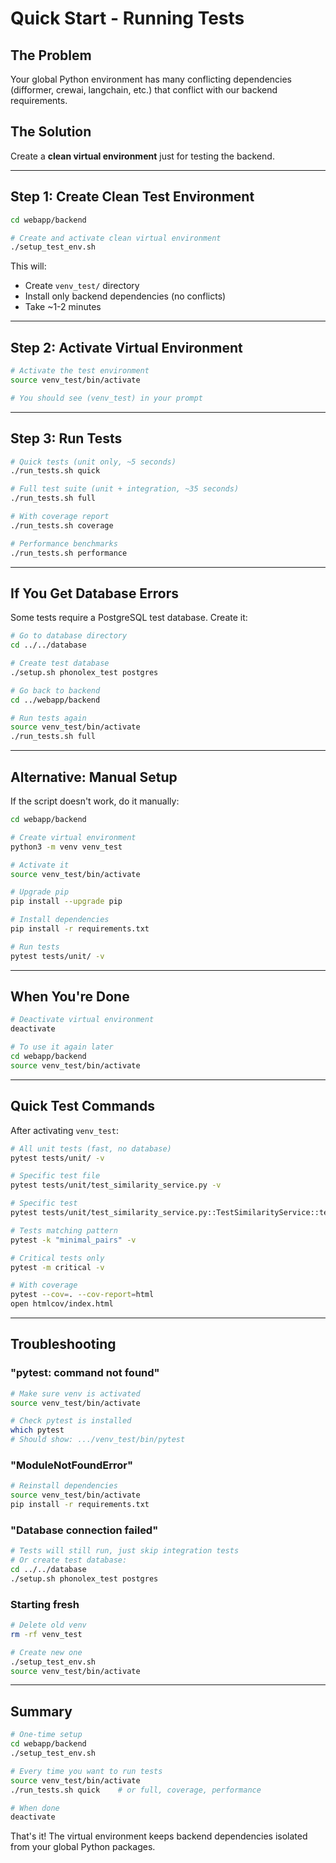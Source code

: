 # Quick Start - Running Tests

## The Problem

Your global Python environment has many conflicting dependencies (difformer, crewai, langchain, etc.) that conflict with our backend requirements.

## The Solution

Create a **clean virtual environment** just for testing the backend.

---

## Step 1: Create Clean Test Environment

```bash
cd webapp/backend

# Create and activate clean virtual environment
./setup_test_env.sh
```

This will:
- Create `venv_test/` directory
- Install only backend dependencies (no conflicts)
- Take ~1-2 minutes

---

## Step 2: Activate Virtual Environment

```bash
# Activate the test environment
source venv_test/bin/activate

# You should see (venv_test) in your prompt
```

---

## Step 3: Run Tests

```bash
# Quick tests (unit only, ~5 seconds)
./run_tests.sh quick

# Full test suite (unit + integration, ~35 seconds)
./run_tests.sh full

# With coverage report
./run_tests.sh coverage

# Performance benchmarks
./run_tests.sh performance
```

---

## If You Get Database Errors

Some tests require a PostgreSQL test database. Create it:

```bash
# Go to database directory
cd ../../database

# Create test database
./setup.sh phonolex_test postgres

# Go back to backend
cd ../webapp/backend

# Run tests again
source venv_test/bin/activate
./run_tests.sh full
```

---

## Alternative: Manual Setup

If the script doesn't work, do it manually:

```bash
cd webapp/backend

# Create virtual environment
python3 -m venv venv_test

# Activate it
source venv_test/bin/activate

# Upgrade pip
pip install --upgrade pip

# Install dependencies
pip install -r requirements.txt

# Run tests
pytest tests/unit/ -v
```

---

## When You're Done

```bash
# Deactivate virtual environment
deactivate

# To use it again later
cd webapp/backend
source venv_test/bin/activate
```

---

## Quick Test Commands

After activating `venv_test`:

```bash
# All unit tests (fast, no database)
pytest tests/unit/ -v

# Specific test file
pytest tests/unit/test_similarity_service.py -v

# Specific test
pytest tests/unit/test_similarity_service.py::TestSimilarityService::test_precomputed_similarity_lookup -v

# Tests matching pattern
pytest -k "minimal_pairs" -v

# Critical tests only
pytest -m critical -v

# With coverage
pytest --cov=. --cov-report=html
open htmlcov/index.html
```

---

## Troubleshooting

### "pytest: command not found"

```bash
# Make sure venv is activated
source venv_test/bin/activate

# Check pytest is installed
which pytest
# Should show: .../venv_test/bin/pytest
```

### "ModuleNotFoundError"

```bash
# Reinstall dependencies
source venv_test/bin/activate
pip install -r requirements.txt
```

### "Database connection failed"

```bash
# Tests will still run, just skip integration tests
# Or create test database:
cd ../../database
./setup.sh phonolex_test postgres
```

### Starting fresh

```bash
# Delete old venv
rm -rf venv_test

# Create new one
./setup_test_env.sh
source venv_test/bin/activate
```

---

## Summary

```bash
# One-time setup
cd webapp/backend
./setup_test_env.sh

# Every time you want to run tests
source venv_test/bin/activate
./run_tests.sh quick    # or full, coverage, performance

# When done
deactivate
```

That's it! The virtual environment keeps backend dependencies isolated from your global Python packages.
